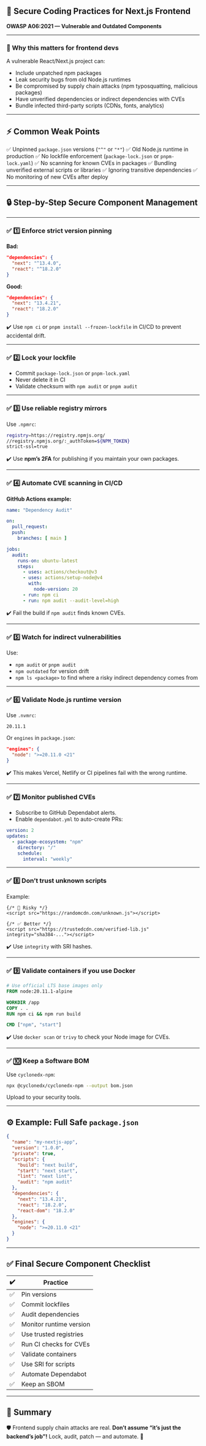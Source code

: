 ## 🔐 Secure Coding Practices for **Next.js Frontend**

**OWASP A06:2021 — Vulnerable and Outdated Components**

---

### 📌 Why this matters for **frontend devs**

A vulnerable React/Next.js project can:

* Include unpatched npm packages
* Leak security bugs from old Node.js runtimes
* Be compromised by supply chain attacks (npm typosquatting, malicious packages)
* Have unverified dependencies or indirect dependencies with CVEs
* Bundle infected third-party scripts (CDNs, fonts, analytics)

---

## ⚡️ Common Weak Points

✅ Unpinned `package.json` versions (`"^"` or `"*"`)
✅ Old Node.js runtime in production
✅ No lockfile enforcement (`package-lock.json` or `pnpm-lock.yaml`)
✅ No scanning for known CVEs in packages
✅ Bundling unverified external scripts or libraries
✅ Ignoring transitive dependencies
✅ No monitoring of new CVEs after deploy

---

## 🔒 Step-by-Step Secure Component Management

---

### ✅ 1️⃣ Enforce strict version pinning

**Bad:**

```json
"dependencies": {
  "next": "^13.4.0",
  "react": "^18.2.0"
}
```

**Good:**

```json
"dependencies": {
  "next": "13.4.21",
  "react": "18.2.0"
}
```

✔️ Use `npm ci` or `pnpm install --frozen-lockfile` in CI/CD to prevent accidental drift.

---

### ✅ 2️⃣ Lock your lockfile

* Commit `package-lock.json` or `pnpm-lock.yaml`
* Never delete it in CI
* Validate checksum with `npm audit` or `pnpm audit`

---

### ✅ 3️⃣ Use reliable registry mirrors

Use `.npmrc`:

```bash
registry=https://registry.npmjs.org/
//registry.npmjs.org/:_authToken=${NPM_TOKEN}
strict-ssl=true
```

✔️ Use **npm’s 2FA** for publishing if you maintain your own packages.

---

### ✅ 4️⃣ Automate CVE scanning in CI/CD

**GitHub Actions example:**

```yaml
name: "Dependency Audit"

on:
  pull_request:
  push:
    branches: [ main ]

jobs:
  audit:
    runs-on: ubuntu-latest
    steps:
      - uses: actions/checkout@v3
      - uses: actions/setup-node@v4
        with:
          node-version: 20
      - run: npm ci
      - run: npm audit --audit-level=high
```

✔️ Fail the build if `npm audit` finds known CVEs.

---

### ✅ 5️⃣ Watch for indirect vulnerabilities

Use:

* `npm audit` or `pnpm audit`
* `npm outdated` for version drift
* `npm ls <package>` to find where a risky indirect dependency comes from

---

### ✅ 6️⃣ Validate Node.js runtime version

Use `.nvmrc`:

```
20.11.1
```

Or `engines` in `package.json`:

```json
"engines": {
  "node": ">=20.11.0 <21"
}
```

✔️ This makes Vercel, Netlify or CI pipelines fail with the wrong runtime.

---

### ✅ 7️⃣ Monitor published CVEs

* Subscribe to GitHub Dependabot alerts.
* Enable `dependabot.yml` to auto-create PRs:

```yaml
version: 2
updates:
  - package-ecosystem: "npm"
    directory: "/"
    schedule:
      interval: "weekly"
```

---

### ✅ 8️⃣ Don’t trust unknown scripts

Example:

```tsx
{/* 🚫 Risky */}
<script src="https://randomcdn.com/unknown.js"></script>

{/* ✅ Better */}
<script src="https://trustedcdn.com/verified-lib.js" integrity="sha384-..."></script>
```

✔️ Use `integrity` with SRI hashes.

---

### ✅ 9️⃣ Validate containers if you use Docker

```dockerfile
# Use official LTS base images only
FROM node:20.11.1-alpine

WORKDIR /app
COPY . .
RUN npm ci && npm run build

CMD ["npm", "start"]
```

✔️ Use `docker scan` or `trivy` to check your Node image for CVEs.

---

### ✅ 🔟 Keep a Software BOM

Use `cyclonedx-npm`:

```bash
npx @cyclonedx/cyclonedx-npm --output bom.json
```

Upload to your security tools.

---

## ⚙️ Example: **Full Safe `package.json`**

```json
{
  "name": "my-nextjs-app",
  "version": "1.0.0",
  "private": true,
  "scripts": {
    "build": "next build",
    "start": "next start",
    "lint": "next lint",
    "audit": "npm audit"
  },
  "dependencies": {
    "next": "13.4.21",
    "react": "18.2.0",
    "react-dom": "18.2.0"
  },
  "engines": {
    "node": ">=20.11.0 <21"
  }
}
```

---

## ✅ Final Secure Component Checklist

| ✔️ | Practice                |
| -- | ----------------------- |
| ✅  | Pin versions            |
| ✅  | Commit lockfiles        |
| ✅  | Audit dependencies      |
| ✅  | Monitor runtime version |
| ✅  | Use trusted registries  |
| ✅  | Run CI checks for CVEs  |
| ✅  | Validate containers     |
| ✅  | Use SRI for scripts     |
| ✅  | Automate Dependabot     |
| ✅  | Keep an SBOM            |

---

## 📌 Summary

🛡️ Frontend supply chain attacks are real.
**Don’t assume “it’s just the backend’s job”!**
Lock, audit, patch — and automate. 🚀
